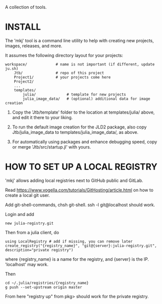 A collection of tools.

# INSTALL

The 'mkj' tool is a command line utility to help with creating new projects, images, releases, and more.

It assumes the following directory layout for your projects:

```
workspace/             # name is not important (if different, update ju.sh)
    Jtb/               # repo of this project
    Project1/          # your projects come here
    Project2/
    ...
    templates/
        julia/              # template for new projects
        julia_image_data/   # (optional) additional data for image creation
```

1. Copy the 'Jtb/template' folder to the location at templates/julia/ above, and edit it there to your liking.

2. To run the default image creation for the JLD2 package, also copy Jtb/julia_image_data to
   templates/julia_image_data/, as above.

3. For automatically using packages and enhance debugging speed, copy or merge 'Jtb/src/startup.jl' with yours.

# HOW TO SET UP A LOCAL REGISTRY

'mkj' allows adding local registries next to GitHub public and GitLab.

Read https://www.vogella.com/tutorials/GitHosting/article.html on how to create a local git user.

Add git-shell-commands, chsh git-shell. ssh -l git@localhost should work.

Login and add

```
new julia-registry.git
```

Then from a julia client, do

```
using LocalRegistry # add if missing, you can remove later
create_registry("{registry_name}", "git@{server}:julia-registry.git", description="private registry")
```

where {registry_name} is a name for the registry, and {server} is the IP. 'localhost' may work.

Then 

```
cd ~/.julia/registries/{registry_name}
g push --set-upstream origin master
```

From here "registry up" from pkg> should work for the private registry.
